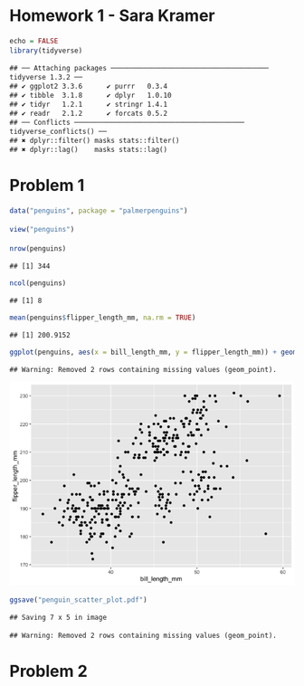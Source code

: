 Homework 1 - Sara Kramer
================

``` r
echo = FALSE
library(tidyverse)
```

    ## ── Attaching packages ─────────────────────────────────────── tidyverse 1.3.2 ──
    ## ✔ ggplot2 3.3.6      ✔ purrr   0.3.4 
    ## ✔ tibble  3.1.8      ✔ dplyr   1.0.10
    ## ✔ tidyr   1.2.1      ✔ stringr 1.4.1 
    ## ✔ readr   2.1.2      ✔ forcats 0.5.2 
    ## ── Conflicts ────────────────────────────────────────── tidyverse_conflicts() ──
    ## ✖ dplyr::filter() masks stats::filter()
    ## ✖ dplyr::lag()    masks stats::lag()

# Problem 1

``` r
data("penguins", package = "palmerpenguins")

view("penguins")

nrow(penguins)
```

    ## [1] 344

``` r
ncol(penguins)
```

    ## [1] 8

``` r
mean(penguins$flipper_length_mm, na.rm = TRUE)
```

    ## [1] 200.9152

``` r
ggplot(penguins, aes(x = bill_length_mm, y = flipper_length_mm)) + geom_point()
```

    ## Warning: Removed 2 rows containing missing values (geom_point).

![](p8105_hw1_sk4970_files/figure-gfm/unnamed-chunk-2-1.png)<!-- -->

``` r
ggsave("penguin_scatter_plot.pdf")
```

    ## Saving 7 x 5 in image

    ## Warning: Removed 2 rows containing missing values (geom_point).

# Problem 2
